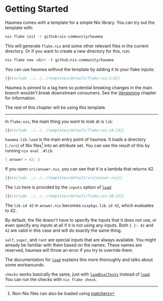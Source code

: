 # Getting Started

Haumea comes with a template for a simple Nix library.
You can try out the template with:

```bash
nix flake init -t github:nix-community/haumea
```

This will generate `flake.nix` and some other relevant files in the current directory.
Or if you want to create a new directory for this, run:

```bash
nix flake new <dir> -t github:nix-community/haumea
```

You can use haumea without the template by adding it to your flake inputs:

```nix
{{#include ../../../templates/default/flake.nix:2:8}}
```

Haumea is pinned to a tag here so potential breaking changes in the main branch
wouldn't break downstream consumers.
See the [Versioning](versioning.html) chapter for information.

The rest of this chapter will be using this template.

---

In `flake.nix`, the main thing you want to look at is `lib`:

```nix
{{#include ../../../templates/default/flake.nix:18:23}}
```

`haumea.lib.load` is the main entry point of haumea.
It loads a directory (`./src`) of Nix files[^1] into an attribute set.
You can see the result of this by running `nix eval .#lib`:

```nix
{ answer = 42; }
```

If you open `src/answer.nix`, you can see that it is a lambda that returns 42.

```nix
{{#include ../../../templates/default/src/answer.nix}}
```

The `lib` here is provided by the `inputs` option of [`load`]:

```nix
{{#include ../../../templates/default/flake.nix:20:22}}
```

The `lib.id 42` in `answer.nix` becomes `nixpkgs.lib.id 42`, which evaluates to 42.

By default, the file doesn't have to specify the inputs that it does not use,
or even specify any inputs at all if it is not using any inputs.
Both `{ }: 42` and `42` are valid in this case and will do exactly the same thing.

`self`, `super`, and `root` are special inputs that are always available.
You might already be familiar with them based on the names.
These names are reserved, haumea will throw an error if you try to override them.

The documentation for [`load`] explains this more thoroughly and talks about some workarounds.

`checks` works basically the same, just with
[`loadEvalTests`](../api/loadEvalTests.html) instead of [`load`].
You can run the checks with `nix flake check`.

[^1]: Non-Nix files can also be loaded using [matchers](../api/matchers.html)

[`load`]: ../api/load.html
